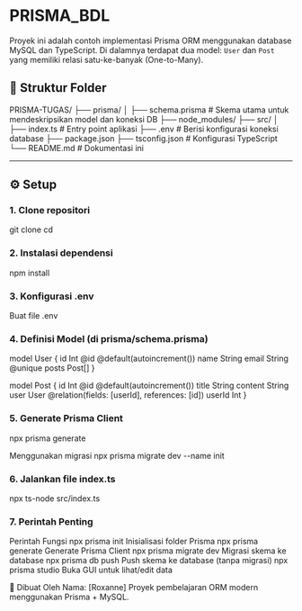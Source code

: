 # PRISMA_BDL

Proyek ini adalah contoh implementasi Prisma ORM menggunakan database MySQL dan TypeScript. Di dalamnya terdapat dua model: `User` dan `Post` yang memiliki relasi satu-ke-banyak (One-to-Many).

## 📁 Struktur Folder

PRISMA-TUGAS/
├── prisma/
│ ├── schema.prisma # Skema utama untuk mendeskripsikan model dan koneksi DB
├── node_modules/
├── src/
│ ├── index.ts # Entry point aplikasi
├── .env # Berisi konfigurasi koneksi database
├── package.json
├── tsconfig.json # Konfigurasi TypeScript
└── README.md # Dokumentasi ini


---

## ⚙️ Setup

### 1. Clone repositori

git clone <url-repo-ini>
cd <nama-folder>

### 2. Instalasi dependensi
npm install

### 3. Konfigurasi .env
Buat file .env

### 4. Definisi Model (di prisma/schema.prisma)
model User {
  id    Int     @id @default(autoincrement())
  name  String
  email String  @unique
  posts Post[]
}

model Post {
  id      Int    @id @default(autoincrement())
  title   String
  content String
  user    User   @relation(fields: [userId], references: [id])
  userId  Int
}

### 5. Generate Prisma Client
npx prisma generate

Menggunakan migrasi
npx prisma migrate dev --name init

### 6. Jalankan file index.ts
npx ts-node src/index.ts

### 7. Perintah Penting
Perintah	Fungsi
npx prisma init	Inisialisasi folder Prisma
npx prisma generate	Generate Prisma Client
npx prisma migrate dev	Migrasi skema ke database
npx prisma db push	Push skema ke database (tanpa migrasi)
npx prisma studio	Buka GUI untuk lihat/edit data

👤 Dibuat Oleh
Nama: [Roxanne]
Proyek pembelajaran ORM modern menggunakan Prisma + MySQL.







